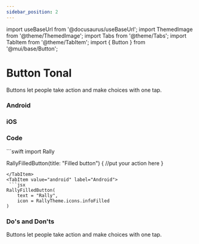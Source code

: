 ```yaml
---
sidebar_position: 2
---
```


import useBaseUrl from '@docusaurus/useBaseUrl';
import ThemedImage from '@theme/ThemedImage';
import Tabs from '@theme/Tabs';
import TabItem from '@theme/TabItem';
import { Button } from '@mui/base/Button';

# Button Tonal

Buttons let people take action and make choices with one tap.

<Tabs >
  <TabItem value="apple" label="Easypark" default>
  <ThemedImage
alt="Docusaurus themed image"
sources={{ light: useBaseUrl('/img/ep-button-light.svg'), dark: useBaseUrl('/img/ep-button-dark.svg')}}/>
  </TabItem>
  <TabItem value="orange" label="ParkMobile">
  <ThemedImage
alt="Docusaurus themed image"
sources={{ light: useBaseUrl('/img/pm-button-light.svg'), dark: useBaseUrl('/img/pm-button-dark.svg')}}/>
  </TabItem>
</Tabs>

### Android

### iOS

### Code

<Tabs queryString="os">
  <TabItem value="ios" label="iOS" default>
   ```swift
import Rally

RallyFilledButton(title: "Filled button") {
//put your action here
}

````
</TabItem>
<TabItem value="android" label="Android">
 ```jsx
RallyFilledButton(
    text = "Rally",
    icon = RallyTheme.icons.infoFilled
)
````

</TabItem>
</Tabs>

### Do's and Don'ts

Buttons let people take action and make choices with one tap.
